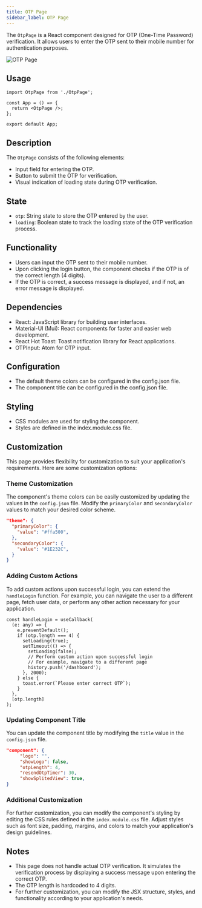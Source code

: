 ```yaml
---
title: OTP Page
sidebar_label: OTP Page
---
```


<head>
  <title> OTP Page </title>
  <meta name="description" content="your meta content goes here" />
</head>

The `OtpPage` is a React component designed for OTP (One-Time Password) verification. It allows users to enter the OTP sent to their mobile number for authentication purposes.

<img src="/img/molecules/otpPage.png" alt="OTP Page" />

## Usage

```tsx
import OtpPage from './OtpPage';

const App = () => {
  return <OtpPage />;
};

export default App;
```

## Description

The `OtpPage` consists of the following elements:

- Input field for entering the OTP.
- Button to submit the OTP for verification.
- Visual indication of loading state during OTP verification.

## State

- `otp`: String state to store the OTP entered by the user.
- `loading`: Boolean state to track the loading state of the OTP verification process.

## Functionality

- Users can input the OTP sent to their mobile number.
- Upon clicking the login button, the component checks if the OTP is of the correct length (4 digits).
- If the OTP is correct, a success message is displayed, and if not, an error message is displayed.

## Dependencies

- React: JavaScript library for building user interfaces.
- Material-UI (Mui): React components for faster and easier web development.
- React Hot Toast: Toast notification library for React applications.
- OTPInput: Atom for OTP input.

## Configuration

- The default theme colors can be configured in the config.json file.
- The component title can be configured in the config.json file.

## Styling

- CSS modules are used for styling the component.
- Styles are defined in the index.module.css file.

## Customization

This page provides flexibility for customization to suit your application's requirements. Here are some customization options:

### Theme Customization

The component's theme colors can be easily customized by updating the values in the `config.json` file. Modify the `primaryColor` and `secondaryColor` values to match your desired color scheme.

```json
"theme": {
  "primaryColor": {
    "value": "#ffa500",
  },
  "secondaryColor": {
    "value": "#1E232C",
  }
}
```

### Adding Custom Actions

To add custom actions upon successful login, you can extend the `handleLogin` function. For example, you can navigate the user to a different page, fetch user data, or perform any other action necessary for your application.

```tsx
const handleLogin = useCallback(
  (e: any) => {
    e.preventDefault();
    if (otp.length === 4) {
      setLoading(true);
      setTimeout(() => {
        setLoading(false);
        // Perform custom action upon successful login
        // For example, navigate to a different page
        history.push('/dashboard');
      }, 2000);
    } else {
      toast.error(`Please enter correct OTP`);
    }
  },
  [otp.length]
);
```

### Updating Component Title

You can update the component title by modifying the `title` value in the `config.json` file.

```json
"component": {
     "logo": "",
     "showLogo": false,
     "otpLength": 4,
     "resendOtpTimer": 30,
     "showSplitedView": true,
}
```

### Additional Customization

For further customization, you can modify the component's styling by editing the CSS rules defined in the `index.module.css` file. Adjust styles such as font size, padding, margins, and colors to match your application's design guidelines.

## Notes

- This page does not handle actual OTP verification. It simulates the verification process by displaying a success message upon entering the correct OTP.
- The OTP length is hardcoded to 4 digits.
- For further customization, you can modify the JSX structure, styles, and functionality according to your application's needs.
